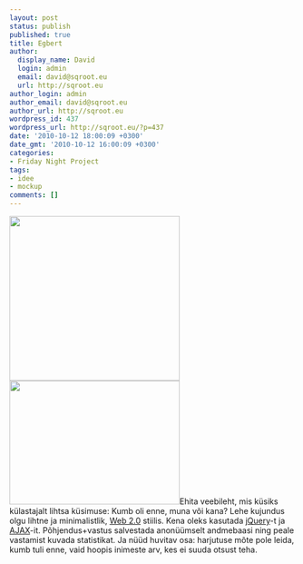 ```yaml
---
layout: post
status: publish
published: true
title: Egbert
author:
  display_name: David
  login: admin
  email: david@sqroot.eu
  url: http://sqroot.eu
author_login: admin
author_email: david@sqroot.eu
author_url: http://sqroot.eu
wordpress_id: 437
wordpress_url: http://sqroot.eu/?p=437
date: '2010-10-12 18:00:09 +0300'
date_gmt: '2010-10-12 16:00:09 +0300'
categories:
- Friday Night Project
tags:
- idee
- mockup
comments: []
---
```

<p><a href="http://sqroot.eu/wp-content/uploads/file/Egbert_main.png"><img alt="" src="http://sqroot.eu/wp-content/uploads/file/Egbert_main.png" style="width: 300px;height: 290px" /></a><a href="http://sqroot.eu/wp-content/uploads/file/Egbert_stats.png"><img alt="" src="http://sqroot.eu/wp-content/uploads/file/Egbert_stats.png" style="width: 300px;height: 218px" /></a>Ehita veebileht, mis k&uuml;siks k&uuml;lastajalt lihtsa k&uuml;simuse: Kumb oli enne, muna v&otilde;i kana? Lehe kujundus olgu lihtne ja minimalistlik, <a class="zem_slink" href="http://en.wikipedia.org/wiki/Web_2.0" rel="wikipedia" title="Web 2.0">Web 2.0</a> stiilis. Kena oleks kasutada <a class="zem_slink" href="http://jquery.com/" rel="homepage" title="JQuery">jQuery</a>-t ja <a class="zem_slink" href="http://en.wikipedia.org/wiki/Ajax_%28programming%29" rel="wikipedia" title="Ajax (programming)">AJAX</a>-it. P&otilde;hjendus+vastus salvestada anon&uuml;&uuml;mselt andmebaasi ning peale vastamist kuvada statistikat. Ja n&uuml;&uuml;d huvitav osa: harjutuse m&otilde;te pole leida, kumb tuli enne, vaid hoopis inimeste arv, kes ei suuda otsust teha.</p>
